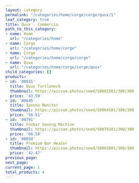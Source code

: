 ```yaml
---
layout: category
permalink: "/categories/home/corge/corge/quux/1"
leaf_category: true
title: Quux - Commercia
path_to_this_category:
- name: Home
  url: "/categories/home"
- name: Corge
  url: "/categories/home/corge"
- name: Corge
  url: "/categories/home/corge/corge"
- name: Quux
  url: "/categories/home/corge/corge/quux"
child_categories: []
products:
- id: '00015'
  title: Quux Turtleneck
  thumbnail: https://picsum.photos/seed/S0001501/300/300
  price: '43.59'
- id: '00645'
  title: Iponno Monitor
  thumbnail: https://picsum.photos/seed/S0064501/300/300
  price: '58.51'
- id: '00791'
  title: Foobar Sewing Machine
  thumbnail: https://picsum.photos/seed/S0079101/300/300
  price: '68.58'
- id: '00650'
  title: Premium Bar Heater
  thumbnail: https://picsum.photos/seed/S0065001/300/300
  price: '42.47'
previous_page: 
next_page: 
current_page: 1
total_products: 4
---
```

